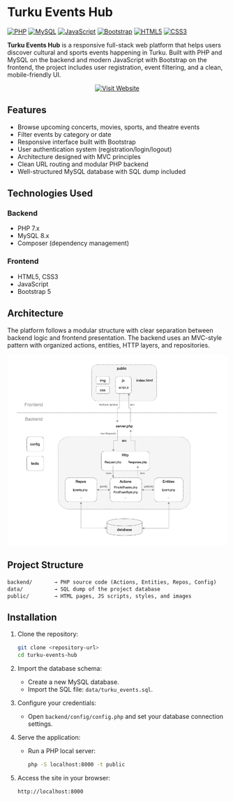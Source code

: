 # Turku Events Hub

[![PHP](https://img.shields.io/badge/PHP-7.x-blue?logo=php)](https://www.php.net/)
[![MySQL](https://img.shields.io/badge/MySQL-8.x-blue?logo=mysql)](https://www.mysql.com/)
[![JavaScript](https://img.shields.io/badge/JavaScript-ES6-yellow?logo=javascript)](https://developer.mozilla.org/en-US/docs/Web/JavaScript)
[![Bootstrap](https://img.shields.io/badge/Bootstrap-5.x-purple?logo=bootstrap)](https://getbootstrap.com/)
[![HTML5](https://img.shields.io/badge/HTML5-E34F26?logo=html5&logoColor=white)](https://developer.mozilla.org/en-US/docs/Web/HTML)
[![CSS3](https://img.shields.io/badge/CSS3-1572B6?logo=css3&logoColor=white)](https://developer.mozilla.org/en-US/docs/Web/CSS)

**Turku Events Hub** is a responsive full-stack web platform that helps users discover cultural and sports events happening in Turku. Built with PHP and MySQL on the backend and modern JavaScript with Bootstrap on the frontend, the project includes user registration, event filtering, and a clean, mobile-friendly UI.

<p align="center">
  <a href="https://turkuevents.online">
    <img src="https://img.shields.io/badge/Visit-Website-blue" alt="Visit Website" width="150">
  </a>
</p>

## Features

- Browse upcoming concerts, movies, sports, and theatre events
- Filter events by category or date
- Responsive interface built with Bootstrap
- User authentication system (registration/login/logout)
- Architecture designed with MVC principles
- Clean URL routing and modular PHP backend
- Well-structured MySQL database with SQL dump included

## Technologies Used

### Backend

- PHP 7.x
- MySQL 8.x
- Composer (dependency management)

### Frontend

- HTML5, CSS3
- JavaScript
- Bootstrap 5

## Architecture

The platform follows a modular structure with clear separation between backend logic and frontend presentation. The backend uses an MVC-style pattern with organized actions, entities, HTTP layers, and repositories.

![Architecture](assets/architecture_diagram.png)

## Project Structure

```
backend/       → PHP source code (Actions, Entities, Repos, Config)
data/          → SQL dump of the project database
public/        → HTML pages, JS scripts, styles, and images
```

## Installation

1. Clone the repository:

   ```bash
   git clone <repository-url>
   cd turku-events-hub
   ```

2. Import the database schema:

   - Create a new MySQL database.
   - Import the SQL file: `data/turku_events.sql`.

3. Configure your credentials:

   - Open `backend/config/config.php` and set your database connection settings.

4. Serve the application:

   - Run a PHP local server:

     ```bash
     php -S localhost:8000 -t public
     ```

5. Access the site in your browser:

   ```
   http://localhost:8000
   ```
